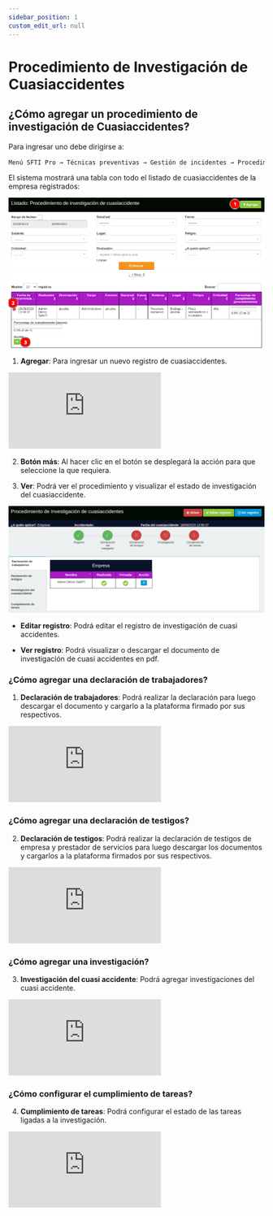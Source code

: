 ```yaml
---
sidebar_position: 1
custom_edit_url: null
---
```

# Procedimiento de Investigación de Cuasiaccidentes
## ¿Cómo agregar un procedimiento de investigación de Cuasiaccidentes?
Para ingresar uno debe dirigirse a:

<div align="center">

```bash
Menú SFTI Pro → Técnicas preventivas → Gestión de incidentes → Procedimiento de investigación de cuasiaccidentes
```
</div>
 
El sistema mostrará una tabla con todo el listado de cuasiaccidentes de la empresa registrados:

<div align="center">

![Inicio](/img/img_manual/img_tecnicas_preventivas/2023-08-18_13-58.png)

</div>

1. **Agregar**: Para ingresar un nuevo registro de cuasiaccidentes.

<div class="video-responsive">

<iframe src="https://www.youtube.com/embed/XxzswatS61k/?rel=0" title="YouTube video player" frameborder="0" allow="accelerometer; autoplay; clipboard-write; encrypted-media; gyroscope; picture-in-picture; web-share" allowfullscreen></iframe>

</div>

2. **Botón más**: Al hacer clic en el botón se desplegará la acción para que seleccione la que requiera.

3. **Ver**: Podrá ver el procedimiento y visualizar el estado de investigación del cuasiaccidente.

<div align="center">

![Ver](/img/img_manual/img_tecnicas_preventivas/2023-08-21_09-13.png)

</div>

* **Editar registro**: Podrá editar el registro de investigación de cuasi accidentes.

* **Ver registro**: Podrá visualizar o descargar el documento de investigación de cuasi accidentes en pdf.

### ¿Cómo agregar una declaración de trabajadores?

1. **Declaración de trabajadores**: Podrá realizar la declaración para luego descargar el documento y cargarlo a la plataforma firmado por sus respectivos.

<div class="video-responsive">

<iframe src="https://www.youtube.com/embed/D9Zd6D42sws/?rel=0" title="YouTube video player" frameborder="0" allow="accelerometer; autoplay; clipboard-write; encrypted-media; gyroscope; picture-in-picture; web-share" allowfullscreen></iframe>

</div>

### ¿Cómo agregar una declaración de testigos?

2. **Declaración de testigos**: Podrá realizar la declaración de testigos de empresa y prestador de servicios para luego descargar los documentos y cargarlos a la plataforma firmados por sus respectivos.

<div class="video-responsive">

<iframe src="https://www.youtube.com/embed/7R1RogojF6g/?rel=0" title="YouTube video player" frameborder="0" allow="accelerometer; autoplay; clipboard-write; encrypted-media; gyroscope; picture-in-picture; web-share" allowfullscreen></iframe>

</div>

### ¿Cómo agregar una investigación?

3. **Investigación del cuasi accidente**: Podrá agregar investigaciones del cuasi accidente.

<div class="video-responsive">

<iframe src="https://www.youtube.com/embed/zpcpJMwdu8k/?rel=0" title="YouTube video player" frameborder="0" allow="accelerometer; autoplay; clipboard-write; encrypted-media; gyroscope; picture-in-picture; web-share" allowfullscreen></iframe>

</div>

### ¿Cómo configurar el cumplimiento de tareas?

4. **Cumplimiento de tareas**: Podrá configurar el estado de las tareas ligadas a la investigación.

<div class="video-responsive">

<iframe src="https://www.youtube.com/embed/q8TRnTBsXuQ/?rel=0" title="YouTube video player" frameborder="0" allow="accelerometer; autoplay; clipboard-write; encrypted-media; gyroscope; picture-in-picture; web-share" allowfullscreen></iframe>

</div>